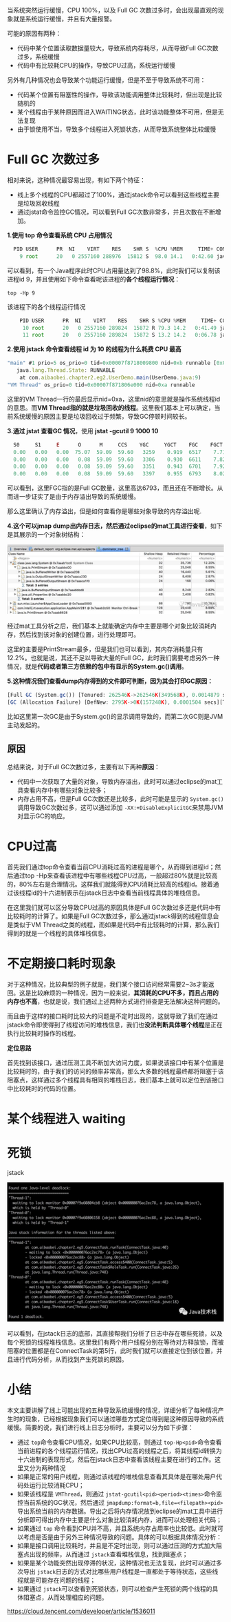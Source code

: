 当系统突然运行缓慢，CPU 100%，以及 Full GC 次数过多时，会出现最直观的现象就是系统运行缓慢，并且有大量报警。

可能的原因有两种：

- 代码中某个位置读取数据量较大，导致系统内存耗尽，从而导致Full GC次数过多，系统缓慢
- 代码中有比较耗CPU的操作，导致CPU过高，系统运行缓慢

另外有几种情况也会导致某个功能运行缓慢，但是不至于导致系统不可用：

- 代码某个位置有阻塞性的操作，导致该功能调用整体比较耗时，但出现是比较随机的
- 某个线程由于某种原因而进入WAITING状态，此时该功能整体不可用，但是无法复现
- 由于锁使用不当，导致多个线程进入死锁状态，从而导致系统整体比较缓慢

# Full GC 次数过多

相对来说，这种情况最容易出现，有如下两个特征：

- 线上多个线程的CPU都超过了100%，通过jstack命令可以看到这些线程主要是垃圾回收线程
- 通过jstat命令监控GC情况，可以看到Full GC次数非常多，并且次数在不断增加。

**1.使用 top 命令查看系统 CPU 占用情况**

```javascript
  PID USER      PR  NI    VIRT    RES    SHR S  %CPU %MEM     TIME+ COMMAND
    9 root      20   0 2557160 288976  15812 S  98.0 14.1   0:42.60 java
```

可以看到，有一个Java程序此时CPU占用量达到了98.8%，此时我们可以复制该进程id 9，并且使用如下命令查看呢该进程的**各个线程运行情况**：

```
top -Hp 9
```

该进程下的各个线程运行情况

```javascript
  	PID USER      PR  NI    VIRT    RES    SHR S %CPU %MEM     TIME+ COMMAND
     10 root      20   0 2557160 289824  15872 R 79.3 14.2   0:41.49 java
     11 root      20   0 2557160 289824  15872 S 13.2 14.2   0:06.78 java
```

**2.使用 jstack 命令查看线程 id 为 10 的线程为什么耗费 CPU 最高**

```javascript
"main" #1 prio=5 os_prio=0 tid=0x00007f8718009800 nid=0xb runnable [0x00007f871fe41000]
   java.lang.Thread.State: RUNNABLE
    at com.aibaobei.chapter2.eg2.UserDemo.main(UserDemo.java:9)
"VM Thread" os_prio=0 tid=0x00007f871806e000 nid=0xa runnable
```

这里的VM Thread一行的最后显示nid=0xa，这里nid的意思就是操作系统线程id的意思。而**VM Thread指的就是垃圾回收的线程**。这里我们基本上可以确定，当前系统缓慢的原因主要是垃圾回收过于频繁，导致GC停顿时间较长。

**3.通过 jstat 查看GC 情况**，使用 **jstat -gcutil 9 1000 10**

```javascript
  S0     S1     E      O      M     CCS    YGC     YGCT    FGC    FGCT     GCT  
  0.00   0.00   0.00  75.07  59.09  59.60   3259    0.919  6517    7.715    8.635  
  0.00   0.00   0.00   0.08  59.09  59.60   3306    0.930  6611    7.822    8.752  
  0.00   0.00   0.00   0.08  59.09  59.60   3351    0.943  6701    7.924    8.867  
  0.00   0.00   0.00   0.08  59.09  59.60   3397    0.955  6793    8.029    8.984 
```

可以看到，这里FGC指的是Full GC数量，这里高达6793，而且还在不断增长。从而进一步证实了是由于内存溢出导致的系统缓慢。

那么这里确认了内存溢出，但是如何查看你是哪些对象导致的内存溢出呢.

**4.这个可以jmap dump出内存日志，然后通过eclipse的mat工具进行查看**，如下是其展示的一个对象树结构：

![](..\img\x16twflam2.jpeg)

经过mat工具分析之后，我们基本上就能确定内存中主要是哪个对象比较消耗内存，然后找到该对象的创建位置，进行处理即可。

这里的主要是PrintStream最多，但是我们也可以看到，其内存消耗量只有12.2%。也就是说，其还不足以导致大量的Full GC，此时我们需要考虑另外一种情况，就是**代码或者第三方依赖的包中有显示的System.gc()调用**。

**5.这种情况我们查看dump内存得到的文件即可判断，因为其会打印GC原因：**

```javascript
[Full GC (System.gc()) [Tenured: 262546K->262546K(349568K), 0.0014879 secs] 262546K->262546K(506816K), [Metaspace: 3109K->3109K(1056768K)], 0.0015151 secs] [Times: user=0.00 sys=0.00, real=0.01 secs]
[GC (Allocation Failure) [DefNew: 2795K->0K(157248K), 0.0001504 secs][Tenured: 262546K->402K(349568K), 0.0012949 secs] 265342K->402K(506816K), [Metaspace: 3109K->3109K(1056768K)], 0.0014699 secs] [Times: user=0.00 
```

比如这里第一次GC是由于System.gc()的显示调用导致的，而第二次GC则是JVM主动发起的。

## 原因

总结来说，对于Full GC次数过多，主要有以下两种**原因**：

- 代码中一次获取了大量的对象，导致内存溢出，此时可以通过eclipse的mat工具查看内存中有哪些对象比较多；
- 内存占用不高，但是Full GC次数还是比较多，此时可能是显示的 `System.gc()`调用导致GC次数过多，这可以通过添加 `-XX:+DisableExplicitGC`来禁用JVM对显示GC的响应。

# CPU过高

首先我们通过top命令查看当前CPU消耗过高的进程是哪个，从而得到进程id；然后通过top -Hp来查看该进程中有哪些线程CPU过高，一般超过80%就是比较高的，80%左右是合理情况。这样我们就能得到CPU消耗比较高的线程id。接着通过该线程id的十六进制表示在jstack日志中查看当前线程具体的堆栈信息。

在这里我们就可以区分导致CPU过高的原因具体是Full GC次数过多还是代码中有比较耗时的计算了。如果是Full GC次数过多，那么通过jstack得到的线程信息会是类似于VM Thread之类的线程，而如果是代码中有比较耗时的计算，那么我们得到的就是一个线程的具体堆栈信息。

# 不定期接口耗时现象

对于这种情况，比较典型的例子就是，我们某个接口访问经常需要2~3s才能返回。这是比较麻烦的一种情况，因为一般来说，**其消耗的CPU不多，而且占用的内存也不高**，也就是说，我们通过上述两种方式进行排查是无法解决这种问题的。

而且由于这样的接口耗时比较大的问题是不定时出现的，这就导致了我们在通过jstack命令即使得到了线程访问的堆栈信息，我们也**没法判断具体哪个线程**是正在执行比较耗时操作的线程。

**定位思路**

首先找到该接口，通过压测工具不断加大访问力度，如果说该接口中有某个位置是比较耗时的，由于我们的访问的频率非常高，那么大多数的线程最终都将阻塞于该阻塞点，这样通过多个线程具有相同的堆栈日志，我们基本上就可以定位到该接口中比较耗时的代码的位置。

# 某个线程进入 waiting

# 死锁

jstack

![](..\img\kafw9dl3pc.jpeg)

可以看到，在jstack日志的底部，其直接帮我们分析了日志中存在哪些死锁，以及每个死锁的线程堆栈信息。这里我们有两个用户线程分别在等待对方释放锁，而被阻塞的位置都是在ConnectTask的第5行，此时我们就可以直接定位到该位置，并且进行代码分析，从而找到产生死锁的原因。

# 小结

本文主要讲解了线上可能出现的五种导致系统缓慢的情况，详细分析了每种情况产生时的现象，已经根据现象我们可以通过哪些方式定位得到是这种原因导致的系统缓慢。简要的说，我们进行线上日志分析时，主要可以分为如下步骤：

- 通过 `top`命令查看CPU情况，如果CPU比较高，则通过 `top-Hp<pid>`命令查看当前进程的各个线程运行情况，找出CPU过高的线程之后，将其线程id转换为十六进制的表现形式，然后在jstack日志中查看该线程主要在进行的工作。这里又分为两种情况
- 如果是正常的用户线程，则通过该线程的堆栈信息查看其具体是在哪处用户代码处运行比较消耗CPU；
- 如果该线程是 `VMThread`，则通过 `jstat-gcutil<pid><period><times>`命令监控当前系统的GC状况，然后通过 `jmapdump:format=b,file=<filepath><pid>`导出系统当前的内存数据。导出之后将内存情况放到eclipse的mat工具中进行分析即可得出内存中主要是什么对象比较消耗内存，进而可以处理相关代码；
- 如果通过 `top` 命令看到CPU并不高，并且系统内存占用率也比较低。此时就可以考虑是否是由于另外三种情况导致的问题。具体的可以根据具体情况分析：
- 如果是接口调用比较耗时，并且是不定时出现，则可以通过压测的方式加大阻塞点出现的频率，从而通过 `jstack`查看堆栈信息，找到阻塞点；
- 如果是某个功能突然出现停滞的状况，这种情况也无法复现，此时可以通过多次导出 `jstack`日志的方式对比哪些用户线程是一直都处于等待状态，这些线程就是可能存在问题的线程；
- 如果通过 `jstack`可以查看到死锁状态，则可以检查产生死锁的两个线程的具体阻塞点，从而处理相应的问题。

https://cloud.tencent.com/developer/article/1536011